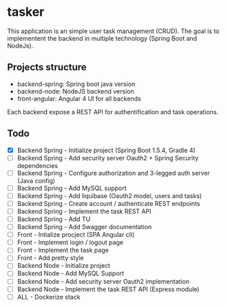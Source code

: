 # tasker
This application is an simple user task management (CRUD).
The goal is to implementent the backend in multiple technology (Spring Boot and NodeJs).


## Projects structure

 - backend-spring: Spring boot java version  
 - backend-node: NodeJS backend version
 - front-angular: Angular 4 UI for all backends 

Each backend expose a REST API for authentification and task operations.

## Todo

- [x] Backend Spring - Initialize project (Spring Boot 1.5.4, Gradle 4)
- [ ] Backend Spring - Add security server Oauth2 + Spring Security dependencies
- [ ] Backend Spring - Configure authorization and 3-legged auth server (Java config)
- [ ] Backend Spring - Add MySQL support
- [ ] Backend Spring - Add liquibase (Oauth2 model, users and tasks)
- [ ] Backend Spring - Create account / authenticate REST endpoints
- [ ] Backend Spring - Implement the task REST API
- [ ] Backend Spring - Add TU
- [ ] Backend Spring - Add Swagger documentation
- [ ] Front - Intialize procject (SPA Angular cli)
- [ ] Front - Implement login / logout page
- [ ] Front - Implement the task page
- [ ] Front - Add pretty style
- [ ] Backend Node -  Initialize project
- [ ] Backend Node - Add MySQL Support
- [ ] Backend Node - Add security server Oauth2 implementation
- [ ] Backend Node - Implement the task REST API (Express module)
- [ ] ALL - Dockerize stack